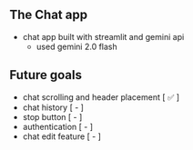 ## The Chat app
- chat app built with streamlit and gemini api
  - used gemini 2.0 flash
## Future goals
- chat scrolling and header placement [ ✅ ]
- chat history [ - ]
- stop button [ - ]
- authentication [ - ]
- chat edit feature [ - ]
